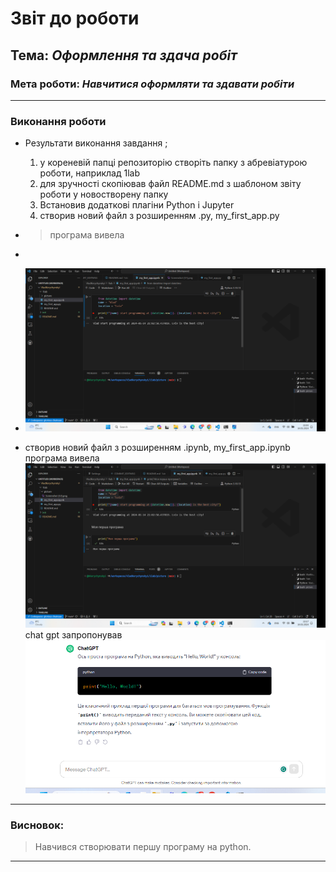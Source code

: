 # Звіт до роботи
## Тема: _Оформлення та здача робіт_
### Мета роботи: _Навчитися оформляти та здавати робіти_

---
### Виконання роботи
* Результати виконання завдання ;
    1. у кореневій папці репозиторію створіть папку з абревіатурою роботи, наприклад 1lab
    1. для зручності скопіював файл README.md з шаблоном звіту роботи у новостворену папку
    1. Встановив додаткові плагіни Python i Jupyter
    1. створив новий файл з розширенням .py, my_first_app.py
* 
    > програма вивела 

* 
    
*  ![alt text](./picture/Screenshot52.png "Результат програми")

* створив новий файл з розширенням .ipynb,  my_first_app.ipynb
програма вивела
![alt text](./picture/Screenshot53.png "Результат програми")
chat gpt запропонував
![alt text](./picture/Screenshot55.png "Chat gpt")

  
---
### Висновок:
> Навчився створювати першу програму на python.

---